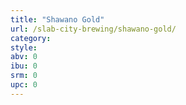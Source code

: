 ```yaml
---
title: "Shawano Gold"
url: /slab-city-brewing/shawano-gold/
category: 
style: 
abv: 0
ibu: 0
srm: 0
upc: 0
---
```


